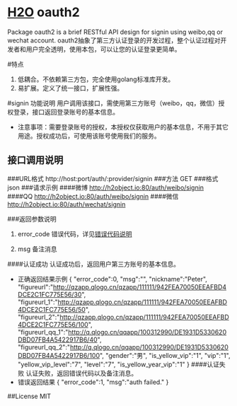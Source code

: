 [H2O](http://h2object.io) oauth2
================

Package oauth2 is a brief RESTful API design for signin using weibo,qq or wechat account.
oauth2抽象了第三方认证登录的开发过程，整个认证过程对开发者和用户完全透明，使用本包，可以让您的认证登录更简单。

#特点
1. 低耦合。不依赖第三方包，完全使用golang标准库开发。
2. 易扩展。定义了统一接口，扩展性强。

#signin 功能说明
用户调用该接口，需使用第三方账号（weibo，qq，微信）授权登录，接口返回登录账号的基本信息。

*  注意事项：需要登录账号的授权，本授权仅获取用户的基本信息，不用于其它用途。授权成功后，可使用该账号使用我们的服务。

## 接口调用说明
###URL格式
http://host:port/auth/:provider/signin
###方法
GET
###格式
json
###请求示例
####微博
http://h2object.io:80/auth/weibo/signin
####QQ
http://h2object.io:80/auth/weibo/signin
####微信
http://h2object.io:80/auth/wechat/signin

###返回参数说明

1.  error_code    错误代码，详见[错误代码说明](http://h2object.io)

2. msg  备注消息

####认证成功
认证成功后，返回用户第三方账号的基本信息。
* 正确返回结果示例
        {
        "error_code":0,
        "msg":"",
        "nickname":"Peter",
        "figureurl":"http://qzapp.qlogo.cn/qzapp/111111/942FEA70050EEAFBD4DCE2C1FC775E56/30",
        "figureurl_1":"http://qzapp.qlogo.cn/qzapp/111111/942FEA70050EEAFBD4DCE2C1FC775E56/50",
        "figureurl_2":"http://qzapp.qlogo.cn/qzapp/111111/942FEA70050EEAFBD4DCE2C1FC775E56/100",
        "figureurl_qq_1":"http://q.qlogo.cn/qqapp/100312990/DE1931D5330620DBD07FB4A5422917B6/40",
        "figureurl_qq_2":"http://q.qlogo.cn/qqapp/100312990/DE1931D5330620DBD07FB4A5422917B6/100",
        "gender":"男",
        "is_yellow_vip":"1",
        "vip":"1",
        "yellow_vip_level":"7",
        "level":"7",
        "is_yellow_year_vip":"1"
        }
####认证失败
认证失败，返回错误代码以及备注消息。
* 错误返回结果
        {
        "error_code":1,
        "msg":"auth failed."
        }

##License
MIT